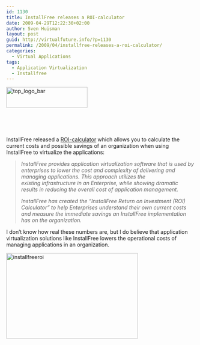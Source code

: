 ```yaml
---
id: 1130
title: InstallFree releases a ROI-calculator
date: 2009-04-29T12:22:30+02:00
author: Sven Huisman
layout: post
guid: http://virtualfuture.info/?p=1130
permalink: /2009/04/installfree-releases-a-roi-calculator/
categories:
  - Virtual Applications
tags:
  - Application Virtualization
  - Installfree
---
```

<img class="alignleft size-full wp-image-1132" title="top_logo_bar" src="https://svenhuisman.com/wp-content/uploads/2009/04/top_logo_bar.jpg" alt="top_logo_bar" width="216" height="55" />

 

 

InstallFree released a <a title="ROI-calculator" href="http://www.installfree.com/resources/roi-calculator/" target="_blank">ROI-calculator</a> which allows you to calculate the current costs and possible savings of an organization when using InstallFree to virtualize the applications:

> _InstallFree provides application virtualization software that is used by enterprises to lower the cost and complexity of delivering and managing applications. This approach utilizes the existing infrastructure in an Enterprise, while showing dramatic results in reducing the overall cost of application management._
> 
> _InstallFree has created the &#8220;InstallFree Return on Investment (ROI) Calculator&#8221; to help Enterprises understand their own current costs and measure the immediate savings an InstallFree implementation has on the organization._

I don&#8217;t know how real these numbers are, but I do believe that application virtualization solutions like InstallFree lowers the operational costs of managing applications in an organization.

<img class="aligncenter size-medium wp-image-1133" title="installfreeroi" src="https://svenhuisman.com/wp-content/uploads/2009/04/installfreeroi-350x228.jpg" alt="installfreeroi" width="350" height="228" srcset="https://svenhuisman.com/wp-content/uploads/2009/04/installfreeroi-350x228.jpg 350w, https://svenhuisman.com/wp-content/uploads/2009/04/installfreeroi.jpg 458w" sizes="(max-width: 350px) 100vw, 350px" />